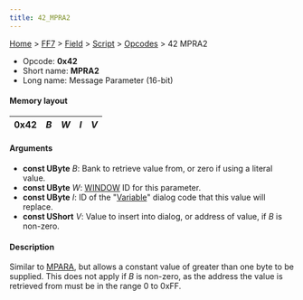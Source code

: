 ```yaml
---
title: 42_MPRA2
---
```


[Home](../../../../Main_Page.md) > [FF7](../../../../FF7.md) > [Field](../../../Field.md) > [Script](../../Script.md) > [Opcodes](../Opcodes.md) > 42 MPRA2

-   Opcode: **0x42**
-   Short name: **MPRA2**
-   Long name: Message Parameter (16-bit)

#### Memory layout

| 0x42 | *B* | *W* | *I* | *V* |
|------|-----|-----|-----|-----|

#### Arguments

-   **const UByte** *B*: Bank to retrieve value from, or zero if using a literal value.
-   **const UByte** *W*: [WINDOW](50_WINDOW.md) ID for this parameter.
-   **const UByte** *I*: ID of the "[Variable](../../Variable_Dialog.md)" dialog code that this value will replace.
-   **const UShort** *V*: Value to insert into dialog, or address of value, if *B* is non-zero.

#### Description

Similar to [MPARA](41_MPARA.md), but allows a constant value of greater than one byte to be supplied. This does not apply if *B* is non-zero, as the address the value is retrieved from must be in the range 0 to 0xFF.
